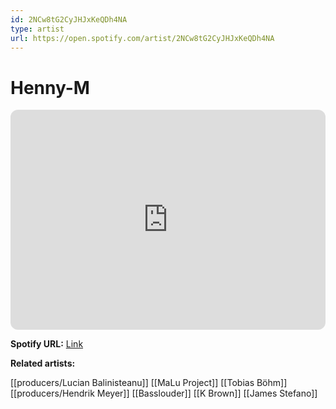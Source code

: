 ```yaml
---
id: 2NCw8tG2CyJHJxKeQDh4NA
type: artist
url: https://open.spotify.com/artist/2NCw8tG2CyJHJxKeQDh4NA
---
```

# Henny-M

<iframe style="border-radius:12px" src="https://open.spotify.com/embed/artist/2NCw8tG2CyJHJxKeQDh4NA" width="100%" height="352" frameBorder="0" allowfullscreen="" allow="autoplay; clipboard-write; encrypted-media; fullscreen; picture-in-picture" loading="lazy"></iframe>

**Spotify URL:** [Link](https://open.spotify.com/artist/2NCw8tG2CyJHJxKeQDh4NA)

**Related artists:**

[[producers/Lucian Balinisteanu]]
[[MaLu Project]]
[[Tobias Böhm]]
[[producers/Hendrik Meyer]]
[[Basslouder]]
[[K Brown]]
[[James Stefano]]
